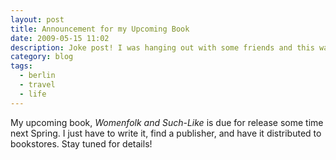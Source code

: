 ```yaml
---
layout: post
title: Announcement for my Upcoming Book
date: 2009-05-15 11:02
description: Joke post! I was hanging out with some friends and this was a funny idea at the time. You had to be there.
category: blog
tags:
  - berlin
  - travel
  - life
---
```

My upcoming book, <span style="font-style:italic;">Womenfolk and Such-Like</span> is due for release some time next Spring. I just have to write it, find a publisher, and have it distributed to bookstores. Stay tuned for details!